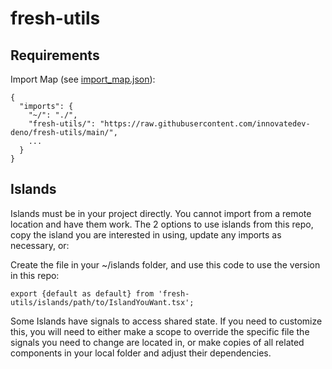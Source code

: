 # fresh-utils

## Requirements

Import Map (see [import_map.json](import_map.json)):

    {
      "imports": {
        "~/": "./",
        "fresh-utils/": "https://raw.githubusercontent.com/innovatedev-deno/fresh-utils/main/",
        ...
      }
    }

## Islands

Islands must be in your project directly. You cannot import from a remote location and have them work. The 2 options to use islands from this repo, copy the island you are interested in using, update any imports as necessary, or:

Create the file in your ~/islands folder, and use this code to use the version in this repo:

    export {default as default} from 'fresh-utils/islands/path/to/IslandYouWant.tsx';
  
Some Islands have signals to access shared state. If you need to customize this, you will need to either make a scope to override the specific file the signals you need to change are located in, or make copies of all related components in your local folder and adjust their dependencies.
